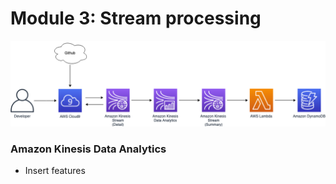 <!SLIDE >
# Module 3: Stream processing

![Stream processing](data_processing_3.png)

### Amazon Kinesis Data Analytics
* Insert features
